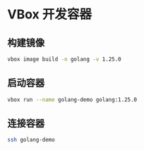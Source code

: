 # VBox 开发容器

## 构建镜像

```bash
vbox image build -n golang -v 1.25.0 
```

## 启动容器

```bash
vbox run --name golang-demo golang:1.25.0
```

## 连接容器

```bash
ssh golang-demo
```